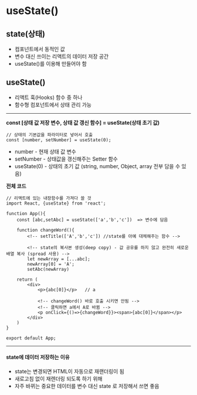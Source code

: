 # useState()

## state(상태)
- 컴포넌트에서 동적인 값
- 변수 대신 쓰이는 리액트의 데이터 저장 공간
- useState()를 이용해 만들어야 함

## useState()

- 리액트 훅(Hooks) 함수 중 하나
- 함수형 컴포넌트에서 상태 관리 가능
----

**const [상태 값 저장 변수, 상태 값 갱신 함수] = useState(상태 초기 값)**

```
// 상태의 기본값을 파라미터로 넣어서 호출
const [number, setNumber] = useState(0);
```
- number - 현재 상태 값 변수
- setNumber - 상태값을 갱신해주는 Setter 함수
- useState(0) - 상태의 초기 값 (string, number, Object, array 전부 담을 수 있음)

**전체 코드**

```
// 리액트에 있는 내장함수를 가져다 쓸 것
import React, {useState} from 'react';

function App(){
    const [abc,setAbc] = useState(['a','b','c'])  => 변수에 담음

    function changeWord(){
        <!-- setTitle(['A','b','c']) //state를 아예 대체해주는 함수 -->

        <!-- state의 복사본 생성(deep copy) - 값 공유를 하지 않고 완전히 새로운 배열 복사 (spread 사용) -->
        let newArray = [...abc]; 
        newArray[0] = 'A';
        setAbc(newArray)

    return (
        <div>
            <p>{abc[0]}</p>   // a

            <!-- changeWord() 바로 호출 시키면 안됨 -->
            <!-- 클릭하면 a에서 A로 바뀜 -->
            <p onClick={()=>{changeWord}}><span>{abc[0]}</span></p>
        </div>
    )
}

export default App;
```
---

#### state에 데이터 저장하는 이유
- state는 변경되면 HTML이 자동으로 재랜더링이 됨
- 새로고침 없이 재렌더링 되도록 하기 위해
- 자주 바뀌는 중요한 데이터를 변수 대신 state 로 저장해서 쓰면 좋음